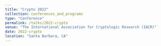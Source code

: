 ```yaml
---
title: "Crypto 2022"
collection: conferences_and_programs
type: "Conference"
permalink: /talks/2022-crypto
venue: "The International Association for Cryptologic Research (IACR)"
date: 2022-crypto
location: "Santa Barbara, CA"
---
```

